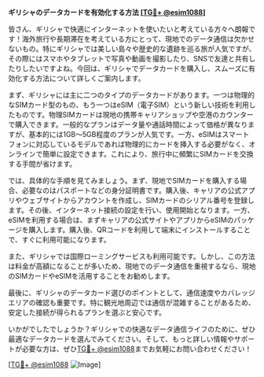 **ギリシャのデータカードを有効化する方法 [[TG💪+ @esim1088](https://t.me/s/esim1088)]**

皆さん、ギリシャで快適にインターネットを使いたいと考えている方々へ朗報です！海外旅行や長期滞在を考えている方にとって、現地でのデータ通信は欠かせないもの。特にギリシャでは美しい島々や歴史的な遺跡を巡る旅が人気ですが、その際にはスマホやタブレットで写真や動画を撮影したり、SNSで友達と共有したりしたいですよね。今回は、ギリシャでデータカードを購入し、スムーズに有効化する方法について詳しくご案内します。

まず、ギリシャには主に二つのタイプのデータカードがあります。一つは物理的なSIMカード型のもの、もう一つはeSIM（電子SIM）という新しい技術を利用したものです。物理SIMカードは現地の携帯キャリアショップや空港のカウンターで購入できます。一般的なプランはデータ量や通話時間によって価格が異なりますが、基本的には1GB～5GB程度のプランが人気です。一方、eSIMはスマートフォンに対応しているモデルであれば物理的にカードを挿入する必要がなく、オンラインで簡単に設定できます。これにより、旅行中に頻繁にSIMカードを交換する手間が省けます。

では、具体的な手順を見てみましょう。まず、現地でSIMカードを購入する場合、必要なのはパスポートなどの身分証明書です。購入後、キャリアの公式アプリやウェブサイトからアカウントを作成し、SIMカードのシリアル番号を登録します。その後、インターネット接続の設定を行い、使用開始となります。一方、eSIMを利用する場合は、まずキャリアの公式サイトやアプリからeSIMのパッケージを購入します。購入後、QRコードを利用して端末にインストールすることで、すぐに利用可能になります。

また、ギリシャでは国際ローミングサービスも利用可能です。しかし、この方法は料金が高額になることが多いため、現地でのデータ通信を重視するなら、現地のSIMカードやeSIMを活用することをお勧めします。

最後に、ギリシャのデータカード選びのポイントとして、通信速度やカバレッジエリアの確認も重要です。特に観光地周辺では通信が混雑することがあるため、安定した接続が得られるプランを選ぶと安心です。

いかがでしたでしょうか？ギリシャでの快適なデータ通信ライフのために、ぜひ最適なデータカードを選んでみてください。そして、もっと詳しい情報やサポートが必要な方は、ぜひ[TG💪+ @esim1088](https://t.me/s/esim1088)までお気軽にお問い合わせください！

[[TG💪+ @esim1088](https://t.me/s/esim1088) ![Image](https://i.postimg.cc/Y0z9fWf4/image.png)]